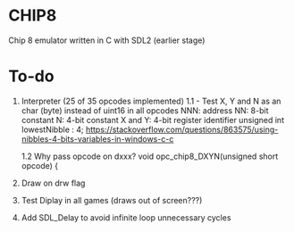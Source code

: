 # CHIP8

Chip 8 emulator written in C with SDL2 (earlier stage)

# To-do
1. Interpreter (25 of 35 opcodes implemented)
    1.1 - Test X, Y and N as an char (byte) instead of uint16 in all opcodes
    NNN: address
    NN: 8-bit constant
    N: 4-bit constant
    X and Y: 4-bit register identifier
        unsigned int lowestNibble : 4;
        https://stackoverflow.com/questions/863575/using-nibbles-4-bits-variables-in-windows-c-c

    1.2 Why pass opcode on dxxx?
    void opc_chip8_DXYN(unsigned short opcode) {

2. Draw on drw flag

3. Test Diplay in all games (draws out of screen???)

4. Add SDL_Delay to avoid infinite loop unnecessary cycles



        